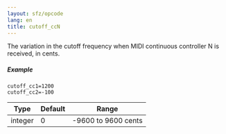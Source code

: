 ```yaml
---
layout: sfz/opcode
lang: en
title: cutoff_ccN
---
```

The variation in the cutoff frequency
when MIDI continuous controller N is received, in cents.

##### Example

```
cutoff_cc1=1200
cutoff_cc2=-100
```

| Type    | Default | Range               |
| ---     | ---     | ---                 |
| integer | 0       | -9600 to 9600 cents |
